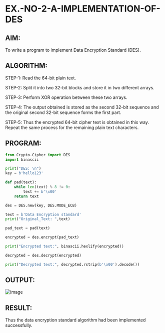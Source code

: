 # EX.-NO-2-A-IMPLEMENTATION-OF-DES

## AIM:
  To write a program to implement Data Encryption Standard (DES).

## ALGORITHM:

  STEP-1: Read the 64-bit plain text.
  
  STEP-2: Split it into two 32-bit blocks and store it in two different arrays.
  
  STEP-3: Perform XOR operation between these two arrays.
  
  STEP-4: The output obtained is stored as the second 32-bit sequence and the original second 32-bit sequence forms the first part.
  
  STEP-5: Thus the encrypted 64-bit cipher text is obtained in this way. Repeat the same process for the remaining plain text characters.
  
## PROGRAM:
```python
from Crypto.Cipher import DES
import binascii

print("DES: \n")
key = b'hello123'

def pad(text):
    while len(text) % 8 != 0:
        text += b'\x00'
    return text

des = DES.new(key, DES.MODE_ECB)

text = b'Data Encryption standard'
print("Original_Text: ",text)

pad_text = pad(text)

encrypted = des.encrypt(pad_text)

print("Encrypted text:", binascii.hexlify(encrypted))

decrypted = des.decrypt(encrypted)

print("Decrypted text:", decrypted.rstrip(b'\x00').decode())
```
## OUTPUT:

![image](https://github.com/VIKASHAR/EX.-NO-2-A-IMPLEMENTATION-OF-DES/assets/119405655/aef6b128-c42d-439b-825d-95500408f9cd)


## RESULT:

  Thus the data encryption standard algorithm had been implemented successfully.

